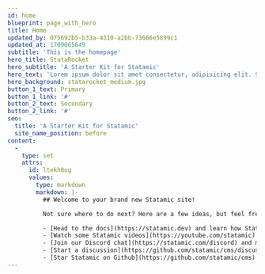 ```yaml
---
id: home
blueprint: page_with_hero
title: Home
updated_by: 075692b5-b33a-4310-a2bb-73666e5899c1
updated_at: 1709665649
subtitle: 'This is the homepage'
hero_title: StataRocket
hero_subtitle: 'A Starter Kit for Statamic'
hero_text: 'Lorem ipsum dolor sit amet consectetur, adipisicing elit. Soluta non cupiditate maxime doloremque iste dolores cumque nobis autem voluptas tenetur.'
hero_background: statarocket_medium.jpg
button_1_text: Primary
button_1_link: '#'
button_2_text: Secondary
button_2_link: '#'
seo:
  title: 'A Starter Kit for Statamic'
  site_name_position: before
content:
  -
    type: set
    attrs:
      id: ltekh8og
      values:
        type: markdown
        markdown: |-
          ## Welcome to your brand new Statamic site!

          Not sure where to do next? Here are a few ideas, but feel free to explore in your own way, in your own time.- [Jump into the Control Panel](/cp) and edit this page or begin setting up your own collections and blueprints.

          - [Head to the docs](https://statamic.dev) and learn how Statamic works.
          - [Watch some Statamic videos](https://youtube.com/statamic) on YouTube.
          - [Join our Discord chat](https://statamic.com/discord) and meet thousands of other Statamic developers.
          - [Start a discussion](https://github.com/statamic/cms/discussions) and get answers to your questions.
          - [Star Statamic on Github](https://github.com/statamic/cms) if you enjoy using it!
---
```

